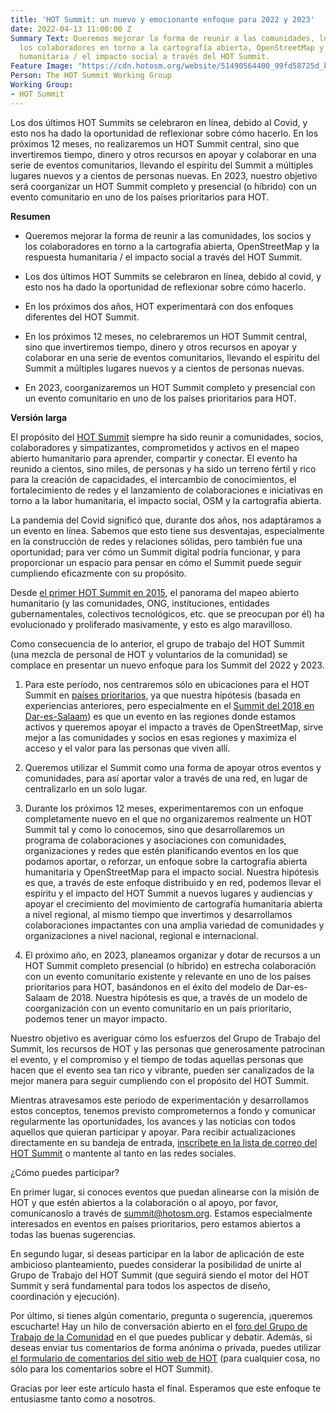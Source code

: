 ```yaml
---
title: 'HOT Summit: un nuevo y emocionante enfoque para 2022 y 2023'
date: 2022-04-13 11:00:00 Z
Summary Text: Queremos mejorar la forma de reunir a las comunidades, los socios y
  los colaboradores en torno a la cartografía abierta, OpenStreetMap y la respuesta
  humanitaria / el impacto social a través del HOT Summit.
Feature Image: "https://cdn.hotosm.org/website/51490564400_99fd58725d_k.jpg"
Person: The HOT Summit Working Group
Working Group:
- HOT Summit
---
```


Los dos últimos HOT Summits se celebraron en línea, debido al Covid, y esto nos ha dado la oportunidad de reflexionar sobre cómo hacerlo. En los próximos 12 meses, no realizaremos un HOT Summit central, sino que invertiremos tiempo, dinero y otros recursos en apoyar y colaborar en una serie de eventos comunitarios, llevando el espíritu del Summit a múltiples lugares nuevos y a cientos de personas nuevas. En 2023, nuestro objetivo será coorganizar un HOT Summit completo y presencial (o híbrido) con un evento comunitario en uno de los países prioritarios para HOT.

**Resumen**

* Queremos mejorar la forma de reunir a las comunidades, los socios y los colaboradores en torno a la cartografía abierta, OpenStreetMap y la respuesta humanitaria / el impacto social a través del HOT Summit.

* Los dos últimos HOT Summits se celebraron en línea, debido al covid, y esto nos ha dado la oportunidad de reflexionar sobre cómo hacerlo.

* En los próximos dos años, HOT experimentará con dos enfoques diferentes del HOT Summit.

* En los próximos 12 meses, no celebraremos un HOT Summit central, sino que invertiremos tiempo, dinero y otros recursos en apoyar y colaborar en una serie de eventos comunitarios, llevando el espíritu del Summit a múltiples lugares nuevos y a cientos de personas nuevas.

* En 2023, coorganizaremos un HOT Summit completo y presencial con un evento comunitario en uno de los países prioritarios para HOT.

**Versión larga**

El propósito del [HOT Summit](https://summit.hotosm.org/) siempre ha sido reunir a comunidades, socios, colaboradores y simpatizantes, comprometidos y activos en el mapeo abierto humanitario para aprender, compartir y conectar. El evento ha reunido a cientos, sino miles, de personas y ha sido un terreno fértil y rico para la creación de capacidades, el intercambio de conocimientos, el fortalecimiento de redes y el lanzamiento de colaboraciones e iniciativas en torno a la labor humanitaria, el impacto social, OSM y la cartografía abierta.

La pandemia del Covid significó que, durante dos años, nos adaptáramos a un evento en línea. Sabemos que esto tiene sus desventajas, especialmente en la construcción de redes y relaciones sólidas, pero también fue una oportunidad; para ver cómo un Summit digital podría funcionar, y para proporcionar un espacio para pensar en cómo el Summit puede seguir cumpliendo eficazmente con su propósito.

Desde [el primer HOT Summit en 2015](http://summit2015.hotosm.org/), el panorama del mapeo abierto humanitario (y las comunidades, ONG, instituciones, entidades gubernamentales, colectivos tecnológicos, etc. que se preocupan por él) ha evolucionado y proliferado masivamente, y esto es algo maravilloso.

Como consecuencia de lo anterior, el grupo de trabajo del HOT Summit (una mezcla de personal de HOT y voluntarios de la comunidad) se complace en presentar un nuevo enfoque para los Summit del 2022 y 2023.

1. Para este período, nos centraremos sólo en ubicaciones para el HOT Summit en [países prioritarios](https://wiki.openstreetmap.org/wiki/Humanitarian_OSM_Team/Priority_countries), ya que nuestra hipótesis (basada en experiencias anteriores, pero especialmente en el [Summit del 2018 en Dar-es-Salaam](http://summit2018.hotosm.org/)) es que un evento en las regiones donde estamos activos y queremos apoyar el impacto a través de OpenStreetMap, sirve mejor a las comunidades y socios en esas regiones y maximiza el acceso y el valor para las personas que viven allí.

2. Queremos utilizar el Summit como una forma de apoyar otros eventos y comunidades, para así aportar valor a través de una red, en lugar de centralizarlo en un solo lugar.

3. Durante los próximos 12 meses, experimentaremos con un enfoque completamente nuevo en el que no organizaremos realmente un HOT Summit tal y como lo conocemos, sino que desarrollaremos un programa de colaboraciones y asociaciones con comunidades, organizaciones y redes que estén planificando eventos en los que podamos aportar, o reforzar, un enfoque sobre la cartografía abierta humanitaria y OpenStreetMap para el impacto social. Nuestra hipótesis es que, a través de este enfoque distribuido y en red, podemos llevar el espíritu y el impacto del HOT Summit a nuevos lugares y audiencias y apoyar el crecimiento del movimiento de cartografía humanitaria abierta a nivel regional, al mismo tiempo que invertimos y desarrollamos colaboraciones impactantes con una amplia variedad de comunidades y organizaciones a nivel nacional, regional e internacional.

4. El próximo año, en 2023, planeamos organizar y dotar de recursos a un HOT Summit completo presencial (o híbrido) en estrecha colaboración con un evento comunitario existente y relevante en uno de los países prioritarios para HOT, basándonos en el éxito del modelo de Dar-es-Salaam de 2018. Nuestra hipótesis es que, a través de un modelo de coorganización con un evento comunitario en un país prioritario, podemos tener un mayor impacto.

Nuestro objetivo es averiguar cómo los esfuerzos del Grupo de Trabajo del Summit, los recursos de HOT y las personas que generosamente patrocinan el evento, y el compromiso y el tiempo de todas aquellas personas que hacen que el evento sea tan rico y vibrante, pueden ser canalizados de la mejor manera para seguir cumpliendo con el propósito del HOT Summit.

Mientras atravesamos este periodo de experimentación y desarrollamos estos conceptos, tenemos previsto comprometernos a fondo y comunicar regularmente las oportunidades, los avances y las noticias con todos aquellos que quieran participar y apoyar. Para recibir actualizaciones directamente en su bandeja de entrada, [inscríbete en la lista de correo del HOT Summit](http://eepurl.com/hZb44r) o mantente al tanto en las redes sociales.

¿Cómo puedes participar?

En primer lugar, si conoces eventos que puedan alinearse con la misión de HOT y que estén abiertos a la colaboración o al apoyo, por favor, comunícanoslo a través de [summit@hotosm.org](mailto:summit@hotosm.org). Estamos especialmente interesados en eventos en países prioritarios, pero estamos abiertos a todas las buenas sugerencias.

En segundo lugar, si deseas participar en la labor de aplicación de este ambicioso planteamiento, puedes considerar la posibilidad de unirte al Grupo de Trabajo del HOT Summit (que seguirá siendo el motor del HOT Summit y será fundamental para todos los aspectos de diseño, coordinación y ejecución).

Por último, si tienes algún comentario, pregunta o sugerencia, ¡queremos escucharte! Hay un hilo de conversación abierto en el [foro del Grupo de Trabajo de la Comunidad](https://loomio.hotosm.org/s/aFxjmA5Z) en el que puedes publicar y debatir. Además, si deseas enviar tus comentarios de forma anónima o privada, puedes utilizar [el formulario de comentarios del sitio web de HOT](https://www.hotosm.org/feedback) (para cualquier cosa, no sólo para los comentarios sobre el HOT Summit).

Gracias por leer este artículo hasta el final. Esperamos que este enfoque te entusiasme tanto como a nosotros.